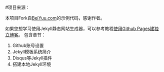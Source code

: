 #项目来源：

本项目Fork自[BeiYuu.com](http://beiyuu.com)的示例代码，感谢作者。

如果您想学习使用Jekyll静态网站生成器，可以参考教程[使用Github Pages建独立博客](http://beiyuu.com/github-pages/)。
包含章节：
1. Github账号设置
2. Jekyll模板系统简介
3. Disqus等Jekyll插件
4. 搭建本地Jekyll环境

